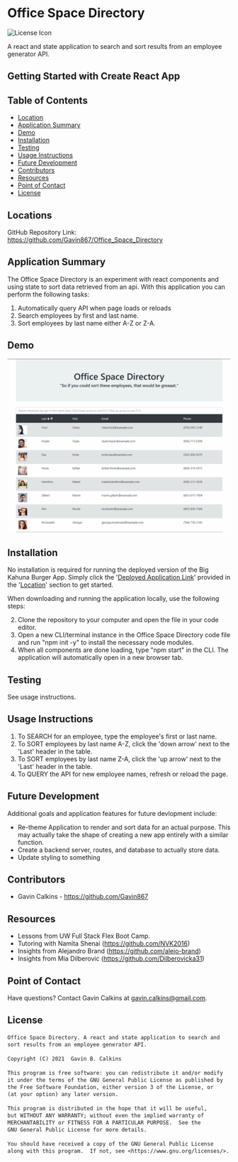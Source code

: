 # Office Space Directory

![License Icon](https://img.shields.io/badge/license-GPL3.0-informational.svg)

A react and state application to search and sort results from an employee generator API.

## Getting Started with Create React App

## Table of Contents

- [Location](#locations)
- [Application Summary](#application-summary)
- [Demo](#demo)
- [Installation](#installation)
- [Testing](#testing)
- [Usage Instructions](#usage-instructions)
- [Future Development](#future-development)
- [Contributors](#contributors)
- [Resources](#resources)
- [Point of Contact](#point-of-contact)
- [License](#license)

## Locations

GitHub Repository Link: https://github.com/Gavin867/Office_Space_Directory

<!-- Deployed Application Link: https://big-kahuna-burger-app.herokuapp.com/ -->

## Application Summary

The Office Space Directory is an experiment with react components and using state to sort data retrieved from an api. With this application you can perform the following tasks:

1. Automatically query API when page loads or reloads
2. Search employees by first and last name.
3. Sort employees by last name either A-Z or Z-A.

## Demo

![Demo](https://github.com/Gavin867/Office_Space_Directory/blob/main/public/assets/images/osd-demo.gif)

## Installation

No installation is required for running the deployed version of the Big Kahuna Burger App. Simply click the '[Deployed Application Link]()' provided in the '[Location](#location)' section to get started.

When downloading and running the application locally, use the following steps:

2. Clone the repository to your computer and open the file in your code editor.
3. Open a new CLI/terminal instance in the Office Space Directory code file and run "npm init -y" to install the necessary node modules.
4. When all components are done loading, type "npm start" in the CLI. The application will automatically open in a new browser tab.

## Testing

See usage instructions.

## Usage Instructions

1. To SEARCH for an employee, type the employee's first or last name.
2. To SORT employees by last name A-Z, click the 'down arrow' next to the 'Last' header in the table.
3. To SORT employees by last name Z-A, click the 'up arrow' next to the 'Last' header in the table.
4. To QUERY the API for new employee names, refresh or reload the page.

## Future Development

Additional goals and application features for future devlopment include:

- Re-theme Application to render and sort data for an actual purpose. This may actually take the shape of creating a new app entirely with a similar function. 
- Create a backend server, routes, and database to actually store data.
- Update styling to something

## Contributors

- Gavin Calkins - https://github.com/Gavin867

## Resources

- Lessons from UW Full Stack Flex Boot Camp.
- Tutoring with Namita Shenai (https://github.com/NVK2016)
- Insights from Alejandro Brand (https://github.com/alejo-brand)
- Insights from Mia Dilberovic (https://github.com/Dilberovicka31) 


## Point of Contact

Have questions? Contact Gavin Calkins at [gavin.calkins@gmail.com](mailto:gavin.calkins@gmail.com?subject=Hi%20Gavin!%20I%20have%20a%20question%20about%20The%20Office%20Space%20Directory!).
 
## License

    Office Space Directory. A react and state application to search and sort results from an employee generator API.

    Copyright (C) 2021  Gavin B. Calkins 

    This program is free software: you can redistribute it and/or modify
    it under the terms of the GNU General Public License as published by
    the Free Software Foundation, either version 3 of the License, or
    (at your option) any later version.

    This program is distributed in the hope that it will be useful,
    but WITHOUT ANY WARRANTY; without even the implied warranty of
    MERCHANTABILITY or FITNESS FOR A PARTICULAR PURPOSE.  See the
    GNU General Public License for more details.

    You should have received a copy of the GNU General Public License
    along with this program.  If not, see <https://www.gnu.org/licenses/>.
